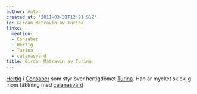 ```yaml
---
author: Anton
created_at: '2011-03-31T12:21:51Z'
id: Girdan Matravin av Turina
links:
  mention:
  - Consaber
  - Hertig
  - Turina
  - calanasvärd
title: Girdan Matravin av Turina
---
```


[Hertig] i [Consaber] som styr över hertigdömet [Turina]. Han är mycket skicklig inom fäktning med
[calanasvärd]

  [Hertig]: Hertig
  [Consaber]: Consaber
  [Turina]: Turina
  [calanasvärd]: calanasvärd
